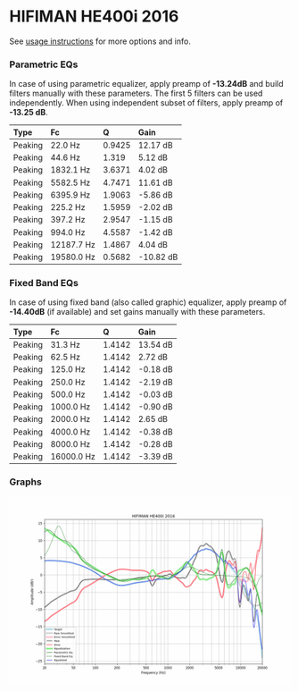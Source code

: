# HIFIMAN HE400i 2016
See [usage instructions](https://github.com/jaakkopasanen/AutoEq#usage) for more options and info.

### Parametric EQs
In case of using parametric equalizer, apply preamp of **-13.24dB** and build filters manually
with these parameters. The first 5 filters can be used independently.
When using independent subset of filters, apply preamp of **-13.25 dB**.

| Type    | Fc         |      Q | Gain      |
|:--------|:-----------|:-------|:----------|
| Peaking | 22.0 Hz    | 0.9425 | 12.17 dB  |
| Peaking | 44.6 Hz    | 1.319  | 5.12 dB   |
| Peaking | 1832.1 Hz  | 3.6371 | 4.02 dB   |
| Peaking | 5582.5 Hz  | 4.7471 | 11.61 dB  |
| Peaking | 6395.9 Hz  | 1.9063 | -5.86 dB  |
| Peaking | 225.2 Hz   | 1.5959 | -2.02 dB  |
| Peaking | 397.2 Hz   | 2.9547 | -1.15 dB  |
| Peaking | 994.0 Hz   | 4.5587 | -1.42 dB  |
| Peaking | 12187.7 Hz | 1.4867 | 4.04 dB   |
| Peaking | 19580.0 Hz | 0.5682 | -10.82 dB |

### Fixed Band EQs
In case of using fixed band (also called graphic) equalizer, apply preamp of **-14.40dB**
(if available) and set gains manually with these parameters.

| Type    | Fc         |      Q | Gain     |
|:--------|:-----------|:-------|:---------|
| Peaking | 31.3 Hz    | 1.4142 | 13.54 dB |
| Peaking | 62.5 Hz    | 1.4142 | 2.72 dB  |
| Peaking | 125.0 Hz   | 1.4142 | -0.18 dB |
| Peaking | 250.0 Hz   | 1.4142 | -2.19 dB |
| Peaking | 500.0 Hz   | 1.4142 | -0.03 dB |
| Peaking | 1000.0 Hz  | 1.4142 | -0.90 dB |
| Peaking | 2000.0 Hz  | 1.4142 | 2.65 dB  |
| Peaking | 4000.0 Hz  | 1.4142 | -0.38 dB |
| Peaking | 8000.0 Hz  | 1.4142 | -0.28 dB |
| Peaking | 16000.0 Hz | 1.4142 | -3.39 dB |

### Graphs
![](./HIFIMAN%20HE400i%202016.png)